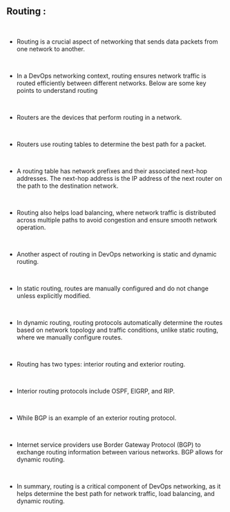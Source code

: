 ## Routing :

<br>

- Routing is a crucial aspect of networking that sends data packets from one network to another.

<br>

- In a DevOps networking context, routing ensures network traffic is routed efficiently between different networks. Below are some key points to understand routing

<br>

- Routers are the devices that perform routing in a network.

<br>

- Routers use routing tables to determine the best path for a packet.

<br>

- A routing table has network prefixes and their associated next-hop addresses. The next-hop address is the IP address of the next router on the path to the destination network.

<br>

- Routing also helps load balancing, where network traffic is distributed across multiple paths to avoid congestion and ensure smooth network operation.

<br>

- Another aspect of routing in DevOps networking is static and dynamic routing.

<br>

- In static routing, routes are manually configured and do not change unless explicitly modified.

<br>

- In dynamic routing, routing protocols automatically determine the routes based on network topology and traffic conditions, unlike static routing, where we manually configure routes.

<br>

- Routing has two types: interior routing and exterior routing.

<br>

- Interior routing protocols include OSPF, EIGRP, and RIP.

<br>

- While BGP is an example of an exterior routing protocol.

<br>

- Internet service providers use Border Gateway Protocol (BGP) to exchange routing information between various networks. BGP allows for dynamic routing.

<br>

- In summary, routing is a critical component of DevOps networking, as it helps determine the best path for network traffic, load balancing, and dynamic routing.

<br>
